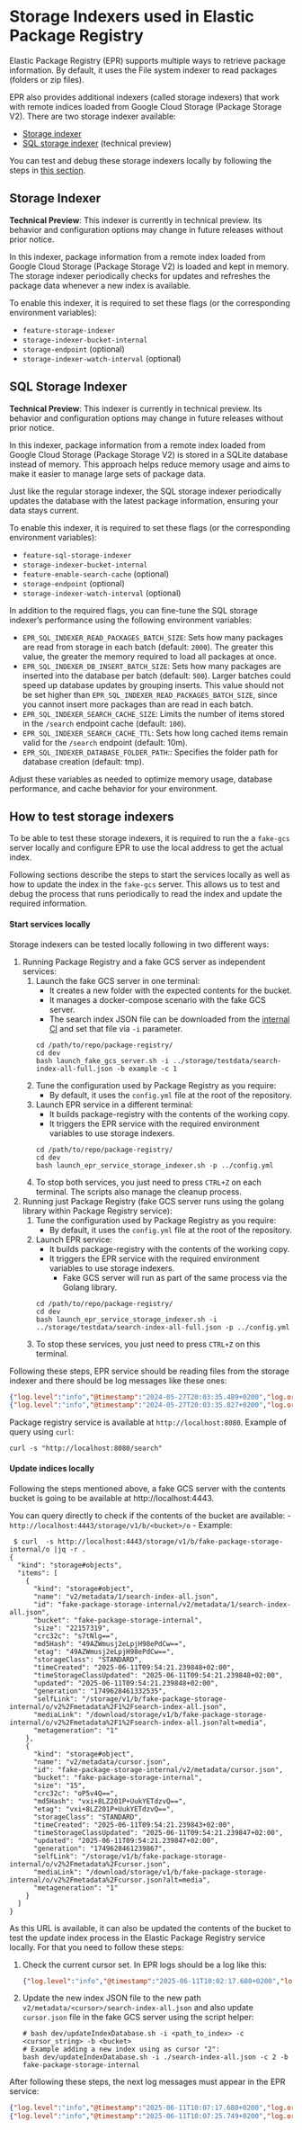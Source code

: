 # Storage Indexers used in Elastic Package Registry

Elastic Package Registry (EPR) supports multiple ways to retrieve package information. By default, it uses the File system indexer to read packages (folders or zip files).

EPR also provides additional indexers (called storage indexers) that work with remote indices loaded from Google Cloud Storage (Package Storage V2). There are two storage indexer available:
- [Storage indexer](#storage-indexer)
- [SQL storage indexer](#sql-storage-indexer) (technical preview)

You can test and debug these storage indexers locally by following the steps in [this section](#how-to-test-storage-indexers).

## Storage Indexer

**Technical Preview**: This indexer is currently in technical preview. Its behavior and configuration options may change in future releases without prior notice.

In this indexer, package information from a remote index loaded from Google Cloud Storage (Package Storage V2) is loaded and kept in memory. The storage indexer periodically checks for updates and refreshes the package data whenever a new index is available.

To enable this indexer, it is required to set these flags (or the corresponding environment variables):
- `feature-storage-indexer`
- `storage-indexer-bucket-internal`
- `storage-endpoint` (optional)
- `storage-indexer-watch-interval` (optional)


## SQL Storage Indexer

**Technical Preview**: This indexer is currently in technical preview. Its behavior and configuration options may change in future releases without prior notice.

In this indexer, package information from a remote index loaded from Google Cloud Storage (Package Storage V2) is stored in a SQLite database instead of memory. This approach helps reduce memory usage and aims to make it easier to manage large sets of package data.

Just like the regular storage indexer, the SQL storage indexer periodically updates the database with the latest package information, ensuring your data stays current.

To enable this indexer, it is required to set these flags (or the corresponding environment variables):
- `feature-sql-storage-indexer`
- `storage-indexer-bucket-internal`
- `feature-enable-search-cache` (optional)
- `storage-endpoint` (optional)
- `storage-indexer-watch-interval` (optional)

In addition to the required flags, you can fine-tune the SQL storage indexer’s performance using the following environment variables:

- `EPR_SQL_INDEXER_READ_PACKAGES_BATCH_SIZE`: Sets how many packages are read from storage in each batch (default: `2000`).
  The greater this value, the greater the memory required to load all packages at once.
- `EPR_SQL_INDEXER_DB_INSERT_BATCH_SIZE`: Sets how many packages are inserted into the database per batch (default: `500`).
  Larger batches could speed up database updates by grouping inserts. This value should not be set higher than `EPR_SQL_INDEXER_READ_PACKAGES_BATCH_SIZE`, since you cannot insert more packages than are read in each batch.
- `EPR_SQL_INDEXER_SEARCH_CACHE_SIZE`: Limits the number of items stored in the `/search` endpoint cache (default: `100`).
- `EPR_SQL_INDEXER_SEARCH_CACHE_TTL`: Sets how long cached items remain valid for the `/search` endpoint (default: 10m).
- `EPR_SQL_INDEXER_DATABASE_FOLDER_PATH`:: Specifies the folder path for database creation (default: tmp).

Adjust these variables as needed to optimize memory usage, database performance, and cache behavior for your environment.


## How to test storage indexers

To be able to test these storage indexers, it is required to run the a `fake-gcs` server locally and
configure EPR to use the local address to get the actual index.

Following sections describe the steps to start the services locally as well as how to update the index in the `fake-gcs` server.
This allows us to test and debug the process that runs periodically to read the index and update the required information.

#### Start services locally
Storage indexers can be tested locally following in two different ways:
1. Running Package Registry and a fake GCS server as independent services:
    1. Launch the fake GCS server in one terminal:
        - It creates a new folder with the expected contents for the bucket.
        - It manages a docker-compose scenario with the fake GCS server.
        - The search index JSON file can be downloaded from the [internal CI](https://buildkite.com/elastic/package-storage-infra-indexing/builds?branch=main) and set that file via `-i` parameter.
       ```shell
       cd /path/to/repo/package-registry/
       cd dev
       bash launch_fake_gcs_server.sh -i ../storage/testdata/search-index-all-full.json -b example -c 1
       ```
    2. Tune the configuration used by Package Registry as you require:
        - By default, it uses the `config.yml` file at the root of the repository.
    3. Launch EPR service in a different terminal:
        - It builds package-registry with the contents of the working copy.
        - It triggers the EPR service with the required environment variables to use storage indexers.
       ```shell
       cd /path/to/repo/package-registry/
       cd dev
       bash launch_epr_service_storage_indexer.sh -p ../config.yml
       ```
    4. To stop both services, you just need to press `CTRL+Z` on each terminal. The scripts also manage the cleanup process.
2. Running just Package Registry (fake GCS server runs using the golang library within Package Registry service):
    1. Tune the configuration used by Package Registry as you require:
        - By default, it uses the `config.yml` file at the root of the repository.
    2. Launch EPR service:
        - It builds package-registry with the contents of the working copy.
        - It triggers the EPR service with the required environment variables to use storage indexers.
            - Fake GCS server will run as part of the same process via the Golang library.
       ```shell
       cd /path/to/repo/package-registry/
       cd dev
       bash launch_epr_service_storage_indexer.sh -i ../storage/testdata/search-index-all-full.json -p ../config.yml
       ```
    3. To stop these services, you just need to press `CTRL+Z` on this terminal.

Following these steps, EPR service should be reading files from the storage indexer and there should be log messages like these ones:
```json
{"log.level":"info","@timestamp":"2024-05-27T20:03:35.489+0200","log.origin":{"function":"github.com/elastic/package-registry/storage.(*Indexer).updateIndex","file.name":"storage/indexer.go","file.line":181},"message":"cursor will be updated","cursor.current":"","cursor.next":"1","ecs.version":"1.6.0"}
{"log.level":"info","@timestamp":"2024-05-27T20:03:35.827+0200","log.origin":{"function":"github.com/elastic/package-registry/storage.(*Indexer).updateIndex","file.name":"storage/indexer.go","file.line":192},"message":"Downloaded new search-index-all index","index.packages.size":"1133","ecs.version":"1.6.0"}
```

Package registry service is available at `http://localhost:8080`. Example of query using `curl`:
```shell
curl -s "http://localhost:8080/search"
```

#### Update indices locally

Following the steps mentioned above, a fake GCS server with the contents bucket is going to be
available at http://localhost:4443.

You can query directly to check if the contents of the bucket are available:
    - `http://localhost:4443/storage/v1/b/<bucket>/o`
    - Example:
```shell
 $ curl  -s http://localhost:4443/storage/v1/b/fake-package-storage-internal/o |jq -r .
{
  "kind": "storage#objects",
  "items": [
    {
      "kind": "storage#object",
      "name": "v2/metadata/1/search-index-all.json",
      "id": "fake-package-storage-internal/v2/metadata/1/search-index-all.json",
      "bucket": "fake-package-storage-internal",
      "size": "22157319",
      "crc32c": "s7tNlg==",
      "md5Hash": "49AZWmusj2eLpjH98ePdCw==",
      "etag": "49AZWmusj2eLpjH98ePdCw==",
      "storageClass": "STANDARD",
      "timeCreated": "2025-06-11T09:54:21.239848+02:00",
      "timeStorageClassUpdated": "2025-06-11T09:54:21.239848+02:00",
      "updated": "2025-06-11T09:54:21.239848+02:00",
      "generation": "1749628461332535",
      "selfLink": "/storage/v1/b/fake-package-storage-internal/o/v2%2Fmetadata%2F1%2Fsearch-index-all.json",
      "mediaLink": "/download/storage/v1/b/fake-package-storage-internal/o/v2%2Fmetadata%2F1%2Fsearch-index-all.json?alt=media",
      "metageneration": "1"
    },
    {
      "kind": "storage#object",
      "name": "v2/metadata/cursor.json",
      "id": "fake-package-storage-internal/v2/metadata/cursor.json",
      "bucket": "fake-package-storage-internal",
      "size": "15",
      "crc32c": "oP5v4Q==",
      "md5Hash": "vxi+8LZ201P+UukYETdzvQ==",
      "etag": "vxi+8LZ201P+UukYETdzvQ==",
      "storageClass": "STANDARD",
      "timeCreated": "2025-06-11T09:54:21.239843+02:00",
      "timeStorageClassUpdated": "2025-06-11T09:54:21.239847+02:00",
      "updated": "2025-06-11T09:54:21.239847+02:00",
      "generation": "1749628461239867",
      "selfLink": "/storage/v1/b/fake-package-storage-internal/o/v2%2Fmetadata%2Fcursor.json",
      "mediaLink": "/download/storage/v1/b/fake-package-storage-internal/o/v2%2Fmetadata%2Fcursor.json?alt=media",
      "metageneration": "1"
    }
  ]
}
```

As this URL is available, it can also be updated the contents of the bucket to test the update index process
in the Elastic Package Registry service locally. For that you need to follow these steps:
1. Check the current cursor set. In EPR logs should be a log like this:
   ```json
   {"log.level":"info","@timestamp":"2025-06-11T10:02:17.680+0200","log.origin":{"function":"github.com/elastic/package-registry/storage.(*Indexer).updateIndex","file.name":"storage/indexer.go","file.line":178},"message":"cursor is up-to-date","cursor.current":"1","ecs.version":"1.6.0"}
   ```
2. Update the new index JSON file to the new path `v2/metadata/<cursor>/search-index-all.json` and also update `cursor.json` file in the fake GCS server using the script helper:
   ```shell
   # bash dev/updateIndexDatabase.sh -i <path_to_index> -c <cursor_string> -b <bucket>
   # Example adding a new index using as cursor "2":
   bash dev/updateIndexDatabase.sh -i ./search-index-all.json -c 2 -b fake-package-storage-internal
   ```

After following these steps, the next log messages must appear in the EPR service:
```json
{"log.level":"info","@timestamp":"2025-06-11T10:07:17.680+0200","log.origin":{"function":"github.com/elastic/package-registry/storage.(*Indexer).updateIndex","file.name":"storage/indexer.go","file.line":181},"message":"cursor will be updated","cursor.current":"1","cursor.next":"2","ecs.version":"1.6.0"}
{"log.level":"info","@timestamp":"2025-06-11T10:07:25.749+0200","log.origin":{"function":"github.com/elastic/package-registry/storage.(*Indexer).updateIndex","file.name":"storage/indexer.go","file.line":192},"message":"Downloaded new search-index-all index","index.packages.size":"10775","ecs.version":"1.6.0"}
```
